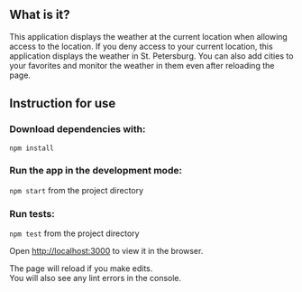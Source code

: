 ## What is it?

This application displays the weather at the current location when allowing access to the location. If you deny access to your current location, this application displays the weather in St. Petersburg. You can also add cities to your favorites and monitor the weather in them even after reloading the page.

## Instruction for use

### Download dependencies with:

`npm install`

### Run the app in the development mode:

`npm start` from the project directory

### Run tests:

`npm test` from the project directory

Open [http://localhost:3000](http://localhost:3000) to view it in the browser.

The page will reload if you make edits.<br />
You will also see any lint errors in the console.